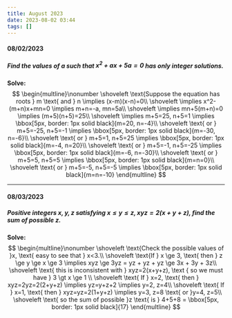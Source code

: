 ```yaml
---
title: August 2023
date: 2023-08-02 03:44
tags: []
---
```


#### 08/02/2023

##### Find the values of $a$ such that $x^2 + ax + 5a = 0$ has only integer solutions.

**Solve:**
$$
\begin{multline}\nonumber
\shoveleft \text{Suppose the equation has roots } m \text{ and } n \implies (x-m)(x-n)=0\\
\shoveleft \implies x^2-(m+n)x+mn=0 \implies m+n=-a, mn=5a\\
\shoveleft \implies mn+5(m+n)=0 \implies (m+5)(n+5)=25\\
\shoveleft \implies m+5=25, n+5=1 \implies \bbox[5px, border: 1px solid black]{m=20, n=-4}\\
\shoveleft \text{ or } m+5=-25, n+5=-1 \implies \bbox[5px, border: 1px solid black]{m=-30, n=-6}\\
\shoveleft \text{ or } m+5=1, n+5=25 \implies \bbox[5px, border: 1px solid black]{m=-4, n=20}\\
\shoveleft \text{ or } m+5=-1, n+5=-25 \implies \bbox[5px, border: 1px solid black]{m=-6, n=-30}\\
\shoveleft \text{ or } m+5=5, n+5=5 \implies \bbox[5px, border: 1px solid black]{m=n=0}\\
\shoveleft \text{ or } m+5=-5, n+5=-5 \implies \bbox[5px, border: 1px solid black]{m=n=-10}
\end{multline}
$$

---

#### 08/03/2023

##### Positive integers $x, y, z$ satisfying $x \le y \le z, xyz=2(x+y+z)$, find the sum of possible $z$.

**Solve:**
$$
\begin{multline}\nonumber
\shoveleft \text{Check the possible values of }x, \text{ easy to see that } x<3.\\
\shoveleft \text{If } x \ge 3, \text{ then } z \ge y \ge x \ge 3 \implies xyz \ge 3yz = yz + yz + yz \ge 3x + 3y + 3z\\
\shoveleft \text{ this is inconsistent with } xyz=2(x+y+z), \text { so we must have } 3 \gt x \ge 1 \\
\shoveleft \text{ If } x=2, \text{ then } xyz=2yz=2(2+y+z) \implies yz=y+z+2 \implies y=2, z=4\\
\shoveleft \text{ If } x=1, \text{ then } xyz=yz=2(1+y+z) \implies y=3, z=8 \text{ or }y=4, z=5\\
\shoveleft \text{ so the sum of possible }z \text{ is } 4+5+8 = \bbox[5px, border: 1px solid black]{17}
\end{multline}
$$
